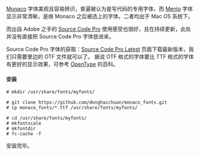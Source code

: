 
[Monaco] 字体美观且容易辨识，普遍被认为是写代码的专用字体，而 [Menlo] 字体显示非常清晰，是继 Monaco 之后被选上的字体。二者均出于 Mac OS 系统下。

而出自 Adobe 之手的 [Source Code Pro] 使用感受也很好，且在持续更新，此处并没有直接把 Source Code Pro 字体放进来。

Source Code Pro 字体的获取：[Source Code Pro Latest] 页面下载最新版本，我们只需要里边的 OTF 文件就可以了。
据说 OTF 格式的字体要比 TTF 格式的字体有更好的显示效果，可参考 [OpenType] 的百科。

#### 安装 

    # mkdir /usr/share/fonts/myfonts/

    # git clone https://github.com/donghaichuan/monaco_fonts.git
    # cp monaco_fonts/*.ttf /usr/share/fonts/myfonts/

    # cd /usr/share/fonts/myfonts/
    # mkfontscale
    # mkfontdir
    # fc-cache -f

安装完毕。

[Monaco]: http://zh.wikipedia.org/wiki/Monaco
[Menlo]: http://zh.wikipedia.org/wiki/Menlo
[Source Code Pro]: https://github.com/adobe-fonts/source-code-pro
[Source Code Pro Latest]: https://github.com/adobe-fonts/source-code-pro/releases/latest
[OpenType]: http://baike.baidu.com/view/1352360.htm
